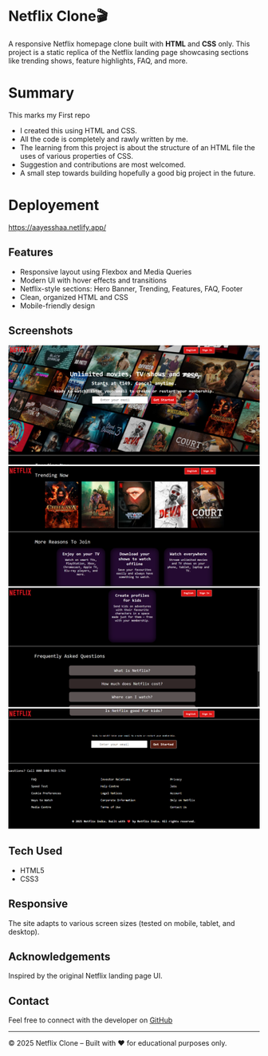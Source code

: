 # Netflix Clone🎬
A responsive Netflix homepage clone built with **HTML** and **CSS** only. This project is a static replica of the Netflix landing page showcasing sections like trending shows, feature highlights, FAQ, and more.

# Summary
This marks my First repo
- I created this using HTML and CSS.
- All the code is completely and rawly written by me.
- The learning from this project is about the structure of an HTML file the uses of various properties of CSS.
- Suggestion and contributions are most welcomed.
- A small step towards building hopefully a good big project in the future.

# Deployement
https://aayesshaa.netlify.app/

## Features
- Responsive layout using Flexbox and Media Queries
- Modern UI with hover effects and transitions
- Netflix-style sections: Hero Banner, Trending, Features, FAQ, Footer
- Clean, organized HTML and CSS
- Mobile-friendly design

## Screenshots
![Netflix Clone Screenshot](images/Screenshot1.png)
![Netflix Clone Screenshot](images/Screenshot2.png)
![Netflix Clone Screenshot](images/Screenshot3.png)
![Netflix Clone Screenshot](images/Screenshot4.png)

## Tech Used
- HTML5
- CSS3

## Responsive
The site adapts to various screen sizes (tested on mobile, tablet, and desktop).

## Acknowledgements
Inspired by the original Netflix landing page UI.

## Contact
Feel free to connect with the developer on [GitHub](https://github.com/Ayeshaali124)

---
&copy; 2025 Netflix Clone – Built with ❤️ for educational purposes only.
